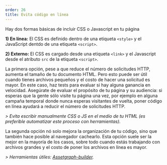 ```yaml
---
order: 26
title: Evita código en línea
---
```


Hay dos formas básicas de incluir CSS o Javascript en tu página

**1) En línea:** El CSS es definido dentro de una etiqueta `<style>` y el JavaScript dentdo de una etiqueta `<script>`.

**2) Externo:** El CSS es cargado desde una etiqueta `<link>` y el Javascript desde el atributo `src` de la etiqueta `<script>`.

La primera opción, pese a que reduce el número de solicitudes HTTP, aumenta el tamaño de tu documento HTML. Pero esto puede ser útil cuando tienes archivos pequeños y el costo de hacer una solicitud es mayor. En este caso, haz tests para evaluar si hay alguna ganancia en velocidad. Asegúrate de evaluar el propósito de tu página y su audiencia: si esperas que la gente sólo visite tu página una vez, por ejemplo en alguna campaña temporal donde nunca esperas visitantes de vuelta, poner código en línea ayudará a reducir el número de solicitudes HTTP.

*> Evita escribir manualmente CSS o JS en el medio de tu HTML (es preferible automatizar este proceso con herramientas).*

La segunda opción nó solo mejora la organización de tu código, sino que también hace posible al navegador cachearlo. Esta opción suele ser la mejor en la mayoría de los casos, sobre todo cuando estás trabajando con archivos grandes y el costo de poner los archivos en línea es mayor.

*> Herramientas útiles: [Assetgraph-builder](https://github.com/One-com/assetgraph-builder).*
